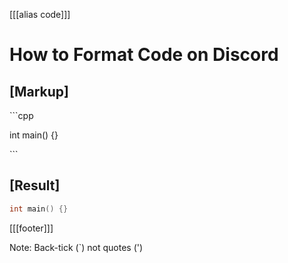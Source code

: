 [[[alias code]]]

# How to Format Code on Discord

## [Markup]
\`\`\`cpp

int main() {}

\`\`\`

## [Result]
```cpp
int main() {}
```

[[[footer]]]

Note: Back-tick (`) not quotes (')
